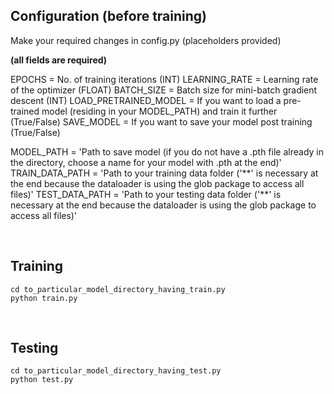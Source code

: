 ## Configuration (before training)

Make your required changes in config.py (placeholders provided)

__(all fields are required)__

EPOCHS = No. of training iterations (INT)
LEARNING_RATE = Learning rate of the optimizer (FLOAT)
BATCH_SIZE = Batch size for mini-batch gradient descent (INT)
LOAD_PRETRAINED_MODEL = If you want to load a pre-trained model (residing in your MODEL_PATH) and train it further (True/False)
SAVE_MODEL = If you want to save your model post training (True/False)

MODEL_PATH = 'Path to save model (if you do not have a .pth file already in the directory, choose a name for your model with .pth at the end)'
TRAIN_DATA_PATH = 'Path to your training data folder ('\*\*' is necessary at the end because the dataloader is using the glob package to access all files)'
TEST_DATA_PATH = 'Path to your testing data folder ('\*\*' is necessary at the end because the dataloader is using the glob package to access all files)'

<br>

## Training

```
cd to_particular_model_directory_having_train.py
python train.py
```
<br>

## Testing 

```
cd to_particular_model_directory_having_test.py
python test.py
```